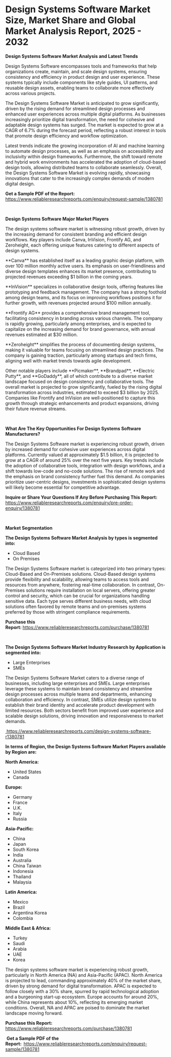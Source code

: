 <p><h1>Design Systems Software Market Size, Market Share and Global Market Analysis Report, 2025 - 2032</h1></p><p><strong>Design Systems Software Market Analysis and Latest Trends</strong></p>
<p><p>Design Systems Software encompasses tools and frameworks that help organizations create, maintain, and scale design systems, ensuring consistency and efficiency in product design and user experience. These systems typically include components like style guides, UI patterns, and reusable design assets, enabling teams to collaborate more effectively across various projects.</p><p>The Design Systems Software Market is anticipated to grow significantly, driven by the rising demand for streamlined design processes and enhanced user experiences across multiple digital platforms. As businesses increasingly prioritize digital transformation, the need for cohesive and adaptable design systems has surged. The market is expected to grow at a CAGR of 6.7% during the forecast period, reflecting a robust interest in tools that promote design efficiency and workflow optimization.</p><p>Latest trends indicate the growing incorporation of AI and machine learning to automate design processes, as well as an emphasis on accessibility and inclusivity within design frameworks. Furthermore, the shift toward remote and hybrid work environments has accelerated the adoption of cloud-based design tools, allowing distributed teams to collaborate seamlessly. Overall, the Design Systems Software Market is evolving rapidly, showcasing innovations that cater to the increasingly complex demands of modern digital design.</p></p>
<p><strong>Get a Sample PDF of the Report:&nbsp;</strong> <a href="https://www.reliableresearchreports.com/enquiry/request-sample/1380781?utm_campaign=3220&utm_medium=2&utm_source=Github&utm_content=ia&utm_term=19042025&utm_id=design-systems-software">https://www.reliableresearchreports.com/enquiry/request-sample/1380781</a></p>
<p>&nbsp;</p>
<p><strong>Design Systems Software Major Market Players</strong></p>
<p><p>The design systems software market is witnessing robust growth, driven by the increasing demand for consistent branding and efficient design workflows. Key players include Canva, InVision, Frontify AG, and Zeroheight, each offering unique features catering to different aspects of design systems.</p><p>**Canva** has established itself as a leading graphic design platform, with over 100 million monthly active users. Its emphasis on user-friendliness and diverse design templates enhances its market presence, contributing to projected revenues exceeding $1 billion in the coming years.</p><p>**InVision** specializes in collaborative design tools, offering features like prototyping and feedback management. The company has a strong foothold among design teams, and its focus on improving workflows positions it for further growth, with revenues projected around $100 million annually.</p><p>**Frontify AG** provides a comprehensive brand management tool, facilitating consistency in branding across various channels. The company is rapidly growing, particularly among enterprises, and is expected to capitalize on the increasing demand for brand governance, with annual revenues estimated at $30 million.</p><p>**Zeroheight** simplifies the process of documenting design systems, making it valuable for teams focusing on streamlined design practices. The company is gaining traction, particularly among startups and tech firms, aligning well with market trends towards agile development.</p><p>Other notable players include **Picmaker**, **Brandpad**, **Electric Putty**, and **GoDaddy**, all of which contribute to a diverse market landscape focused on design consistency and collaborative tools. The overall market is projected to grow significantly, fueled by the rising digital transformation across industries, estimated to exceed $3 billion by 2025. Companies like Frontify and InVision are well-positioned to capture this growth through strategic enhancements and product expansions, driving their future revenue streams.</p></p>
<p>&nbsp;</p>
<p><strong>What Are The Key Opportunities For Design Systems Software Manufacturers?</strong></p>
<p><p>The Design Systems Software market is experiencing robust growth, driven by increased demand for cohesive user experiences across digital platforms. Currently valued at approximately $1.5 billion, it is projected to grow at a CAGR of around 25% over the next five years. Key trends include the adoption of collaborative tools, integration with design workflows, and a shift towards low-code and no-code solutions. The rise of remote work and the emphasis on brand consistency further fuel this demand. As companies prioritize user-centric designs, investments in sophisticated design systems will likely become essential for competitive advantage.</p></p>
<p><strong>Inquire or Share Your Questions If Any Before Purchasing This Report:</strong> <a href="https://www.reliableresearchreports.com/enquiry/pre-order-enquiry/1380781?utm_campaign=3220&utm_medium=2&utm_source=Github&utm_content=ia&utm_term=19042025&utm_id=design-systems-software">https://www.reliableresearchreports.com/enquiry/pre-order-enquiry/1380781</a></p>
<p>&nbsp;</p>
<p><strong>Market Segmentation</strong></p>
<p><strong>The Design Systems Software Market Analysis by types is segmented into:</strong></p>
<p><ul><li>Cloud Based</li><li>On Premises</li></ul></p>
<p><p>The Design Systems Software market is categorized into two primary types: Cloud-Based and On-Premises solutions. Cloud-Based design systems provide flexibility and scalability, allowing teams to access tools and resources from anywhere, fostering real-time collaboration. In contrast, On-Premises solutions require installation on local servers, offering greater control and security, which can be crucial for organizations handling sensitive data. Each type serves different business needs, with cloud solutions often favored by remote teams and on-premises systems preferred by those with stringent compliance requirements.</p></p>
<p><strong>Purchase this Report:&nbsp;</strong><a href="https://www.reliableresearchreports.com/purchase/1380781?utm_campaign=3220&utm_medium=2&utm_source=Github&utm_content=ia&utm_term=19042025&utm_id=design-systems-software">https://www.reliableresearchreports.com/purchase/1380781</a></p>
<p>&nbsp;</p>
<p><strong>The Design Systems Software Market Industry Research by Application is segmented into:</strong></p>
<p><ul><li>Large Enterprises</li><li>SMEs</li></ul></p>
<p><p>The Design Systems Software Market caters to a diverse range of businesses, including large enterprises and SMEs. Large enterprises leverage these systems to maintain brand consistency and streamline design processes across multiple teams and departments, enhancing collaboration and efficiency. In contrast, SMEs utilize design systems to establish their brand identity and accelerate product development with limited resources. Both sectors benefit from improved user experience and scalable design solutions, driving innovation and responsiveness to market demands.</p></p>
<p><a href="https://www.reliableresearchreports.com/design-systems-software-r1380781?utm_campaign=3220&utm_medium=2&utm_source=Github&utm_content=ia&utm_term=19042025&utm_id=design-systems-software">&nbsp;https://www.reliableresearchreports.com/design-systems-software-r1380781</a></p>
<p><strong>In terms of Region, the Design Systems Software Market Players available by Region are:</strong></p>
<p>
    <p> <strong> North America: </strong>
        <ul>
            <li>United States</li>
            <li>Canada</li>
        </ul>
        </p> 
    <p> <strong> Europe: </strong>
        <ul>
            <li>Germany</li>
            <li>France</li>
            <li>U.K.</li>
            <li>Italy</li>
            <li>Russia</li>
        </ul>
        </p> 
    <p> <strong> Asia-Pacific: </strong>
        <ul>
            <li>China</li>
            <li>Japan</li>
            <li>South Korea</li>
            <li>India</li>
            <li>Australia</li>
            <li>China Taiwan</li>
            <li>Indonesia</li>
            <li>Thailand</li>
            <li>Malaysia</li>
        </ul>
        </p> 
    <p> <strong> Latin America: </strong>
        <ul>
            <li>Mexico</li>
            <li>Brazil</li>
            <li>Argentina Korea</li>
            <li>Colombia</li>
        </ul>
        </p> 
    <p> <strong> Middle East & Africa: </strong>
        <ul>
            <li>Turkey</li>
            <li>Saudi</li>
            <li>Arabia</li>
            <li>UAE</li>
            <li>Korea</li>
        </ul>
    </p>
    </p>
<p><p>The design systems software market is experiencing robust growth, particularly in North America (NA) and Asia-Pacific (APAC). North America is projected to lead, commanding approximately 40% of the market share, driven by strong demand for digital transformation. APAC is expected to follow closely with a 30% share, spurred by rapid technological adoption and a burgeoning start-up ecosystem. Europe accounts for around 20%, while China represents about 10%, reflecting its emerging market conditions. Overall, NA and APAC are poised to dominate the market landscape moving forward.</p></p>
<p><strong>Purchase this Report: </strong><a href="https://www.reliableresearchreports.com/purchase/1380781?utm_campaign=3220&utm_medium=2&utm_source=Github&utm_content=ia&utm_term=19042025&utm_id=design-systems-software">https://www.reliableresearchreports.com/purchase/1380781</a></p>
<p>&nbsp;<strong>Get a Sample PDF of the Report:&nbsp;&nbsp;</strong><a href="https://www.reliableresearchreports.com/enquiry/request-sample/1380781?utm_campaign=3220&utm_medium=2&utm_source=Github&utm_content=ia&utm_term=19042025&utm_id=design-systems-software">https://www.reliableresearchreports.com/enquiry/request-sample/1380781</a></p>
<p><strong></strong></p>
<p><p></p><p></p><p></p></p>